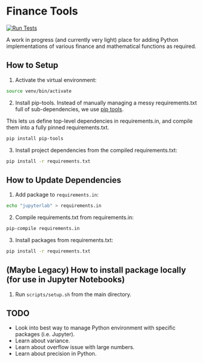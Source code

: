 # Finance Tools
[![Run Tests](https://github.com/ab492/FinanceTools/actions/workflows/run_tests.yml/badge.svg)](https://github.com/ab492/FinanceTools/actions/workflows/run_tests.yml)

A work in progress (and currently very light) place for adding Python implementations of various finance and mathematical functions as required.

## How to Setup

1. Activate the virtual environment:
```bash
source venv/bin/activate
```

2. Install pip-tools. Instead of manually managing a messy requirements.txt full of sub-dependencies, we use [pip tools](https://github.com/jazzband/pip-tools).

This lets us define top-level dependencies in requirements.in, and compile them into a fully pinned requirements.txt.

```bash
pip install pip-tools
```

3. Install project dependencies from the compiled requirements.txt:

```bash
pip install -r requirements.txt
```


## How to Update Dependencies

1. Add package to `requirements.in`:

```bash
echo "jupyterlab" > requirements.in
```

2. Compile requirements.txt from requirements.in:

```bash
pip-compile requirements.in
```

3. Install packages from requirements.txt:

```bash
pip install -r requirements.txt
```

## (Maybe Legacy) How to install package locally (for use in Jupyter Notebooks)
1. Run `scripts/setup.sh` from the main directory.

## TODO
- Look into best way to manage Python environment with specific packages (i.e. Jupyter).
- Learn about variance.
- Learn about overflow issue with large numbers.
- Learn about precision in Python.

